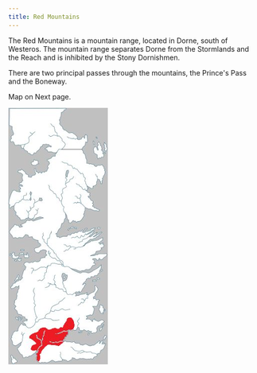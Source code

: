 ```yaml
---
title: Red Mountains
---
```


The Red Mountains is a mountain range, located in Dorne, south of Westeros. The mountain range separates Dorne from the Stormlands and the Reach and is inhibited by the Stony Dornishmen.

There are two principal passes through the mountains, the Prince's Pass and the Boneway.

Map on Next page.

![Image](images/000048.jpg)


